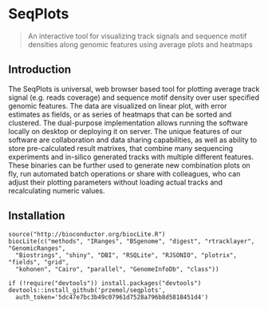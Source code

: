 SeqPlots
========

> An interactive tool for visualizing track signals and sequence motif densities along genomic features using average plots and heatmaps


## Introduction
The SeqPlots is universal, web browser based tool for plotting
average track signal (e.g. reads coverage) and sequence motif density over
user specified genomic features. The data are visualized on linear plot,
with error estimates as fields, or as series of heatmaps that can be sorted
and clustered. The dual-purpose implementation allows running the software
locally on desktop or deploying it on server. The unique features of our
software are collaboration and data sharing capabilities, as well as
ability to store pre-calculated result matrixes, that combine many
sequencing experiments and in-silico generated tracks with multiple
different features. These binaries can be further used to generate new
combination plots on fly, run automated batch operations or share with
colleagues, who can adjust their plotting parameters without loading actual
tracks and recalculating numeric values.

## Installation
```{r}
source("http://bioconductor.org/biocLite.R")
biocLite(c("methods", "IRanges", "BSgenome", "digest", "rtracklayer", "GenomicRanges", 
  "Biostrings", "shiny", "DBI", "RSQLite", "RJSONIO", "plotrix", "fields", "grid", 
  "kohonen", "Cairo", "parallel", "GenomeInfoDb", "class"))

if (!require("devtools")) install.packages("devtools")
devtools::install_github('przemol/seqplots', 
  auth_token='5dc47e7bc3b49c07961d7528a796b8d5818451d4')
```
